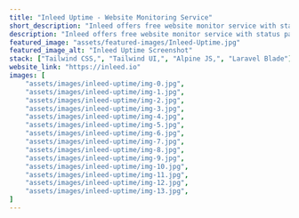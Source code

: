 ```yaml
---
title: "Inleed Uptime - Website Monitoring Service"
short_description: "Inleed offers free website monitor service with status page that shows you uptime."
description: "Inleed offers free website monitor service with status page that shows you uptime, history, scheduled operational disruptions and much more in real time."
featured_image: "assets/featured-images/Inleed-Uptime.jpg"
featured_image_alt: "Inleed Uptime Screenshot"
stack: ["Tailwind CSS,", "Tailwind UI,", "Alpine JS,", "Laravel Blade"]
website_link: "https://inleed.io"
images: [
    "assets/images/inleed-uptime/img-0.jpg",
    "assets/images/inleed-uptime/img-1.jpg",
    "assets/images/inleed-uptime/img-2.jpg",
    "assets/images/inleed-uptime/img-3.jpg",
    "assets/images/inleed-uptime/img-4.jpg",
    "assets/images/inleed-uptime/img-5.jpg",    
    "assets/images/inleed-uptime/img-6.jpg",    
    "assets/images/inleed-uptime/img-7.jpg",    
    "assets/images/inleed-uptime/img-8.jpg",    
    "assets/images/inleed-uptime/img-9.jpg",    
    "assets/images/inleed-uptime/img-10.jpg",    
    "assets/images/inleed-uptime/img-11.jpg",    
    "assets/images/inleed-uptime/img-12.jpg",    
    "assets/images/inleed-uptime/img-13.jpg",        
]   
---
```

